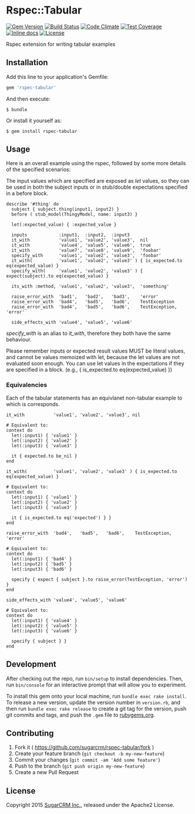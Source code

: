 # Rspec::Tabular

[![Gem Version](https://badge.fury.io/rb/rspec-tabular.svg)](http://badge.fury.io/rb/rspec-tabular)
[![Build Status](https://travis-ci.org/sugarcrm/rspec-tabular.svg?branch=master)](https://travis-ci.org/sugarcrm/rspec-tabular)
[![Code Climate](https://codeclimate.com/github/sugarcrm/rspec-tabular/badges/gpa.svg)](https://codeclimate.com/github/sugarcrm/rspec-tabular)
[![Test Coverage](https://codeclimate.com/github/sugarcrm/rspec-tabular/badges/coverage.svg)](https://codeclimate.com/github/sugarcrm/rspec-tabular/coverage)
[![Inline docs](http://inch-ci.org/github/sugarcrm/rspec-tabular.svg)](http://inch-ci.org/github/sugarcrm/rspec-tabular)
[![License](http://img.shields.io/badge/license-Apache2-green.svg?style=flat)](LICENSE)

Rspec extension for writing tabular examples

## Installation

Add this line to your application's Gemfile:

```ruby
gem 'rspec-tabular'
```

And then execute:

    $ bundle

Or install it yourself as:

    $ gem install rspec-tabular

## Usage

Here is an overall example using the rspec, followed by some more details of
the specified scenarios:

The input values which are specified are exposed as *let* values, so they can
be used in both the subject inputs or in stub/double expectations specified in
a before block.

```
describe '#thing' do
  subject { subject.thing(input1, input2) }
  before ( stub_model(ThingyModel, name: input3) }

  let(:expected_value) { :expected_value }

  inputs            :input1,  :input2,  :input3
  it_with           'value1', 'value2', 'value3',  nil
  it_with           'value4', 'value5', 'value6',  true
  it_with           'value7', 'value8', 'value9',  'foobar'
  specify_with      'value1', 'value2', 'value3',  'foobar'
  it_with(          'value1', 'value2', 'value3' ) { is_expected.to eq(expected_value) }
  specify_with(     'value1', 'value2', 'value3' ) { expect(subject).to eq(expected_value) }

  its_with :method, 'value1', 'value2', 'value3',  'something'

  raise_error_with  'bad1',   'bad2',   'bad3',    'error'
  raise_error_with  'bad4',   'bad5',   'bad6',    TestException
  raise_error_with  'bad4',   'bad5',   'bad6',    TestException, 'error'

  side_effects_with 'value4', 'value5', 'value6'
```

*specify_with* is an alias to *it_with*, therefore they both have the same
behaviour.

Please remember inputs or expected result values MUST be literal values, and cannot be
values memoized with let, because the let values are not evaluated soon enough.
You can use let values in the expectations if they are specified in a block.
(e.g., { is_expected.to eq(expected_value) })


### Equivalencies

Each of the tabular statements has an equivlanet non-tabular example to which
is corresponds.

```
it_with           'value1', 'value2', 'value3', nil

# Equivalent to:
context do
  let(:input1) { 'value1' }
  let(:input2) { 'value2' }
  let(:input3) { 'value3' }

  it { expected.to be_nil }
end
```

```
it_with(          'value1', 'value2', 'value3' ) { is_expected.to eq(expected_value) }

# Equivalent to:
context do
  let(:input1) { 'value1' }
  let(:input2) { 'value2' }
  let(:input3) { 'value3' }

  it { is_expected.to eq('expected') } }
end
```

```
raise_error_with  'bad4',   'bad5',   'bad6',    TestException, 'error'

# Equivalent to:
context do
  let(:input1) { 'bad4' }
  let(:input2) { 'bad5' }
  let(:input3) { 'bad6' }

  specify { expect { subject }.to raise_error(TestException, 'error') }
end
```

```
side_effects_with 'value4', 'value5', 'value6'

# Equivalent to:
context do
  let(:input1) { 'value4' }
  let(:input2) { 'value5' }
  let(:input3) { 'value6' }

  specify { subject } }
end
```

## Development

After checking out the repo, run `bin/setup` to install dependencies. Then, run `bin/console` for an interactive prompt that will allow you to experiment.

To install this gem onto your local machine, run `bundle exec rake install`. To release a new version, update the version number in `version.rb`, and then run `bundle exec rake release` to create a git tag for the version, push git commits and tags, and push the `.gem` file to [rubygems.org](https://rubygems.org).

## Contributing

1. Fork it ( https://github.com/sugarcrm/rspec-tabular/fork )
2. Create your feature branch (`git checkout -b my-new-feature`)
3. Commit your changes (`git commit -am 'Add some feature'`)
4. Push to the branch (`git push origin my-new-feature`)
5. Create a new Pull Request

## License

Copyright 2015 [SugarCRM Inc.](http://sugarcrm.com), released under the Apache2 License.
